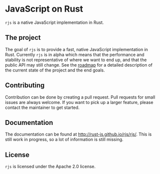# JavaScript on Rust

`rjs` is a native JavaScript implementation in Rust.

## The project

The goal of `rjs` is to provide a fast, native JavaScript implementation in Rust.
Currently `rjs` is in alpha which means that the performance and stability is
not representative of where we want to end up, and that the public API may still
change. See the [roadmap](https://github.com/rust-js/rjs/wiki/Roadmap) for a detailed
description of the current state of the project and the end goals.

## Contributing

Contribution can be done by creating a pull request. Pull requests for small issues
are always welcome. If you want to pick up a larger feature, please contact
the maintainer to get started.

## Documentation

The documentation can be found at http://rust-js.github.io/rjs/rjs/. This is still
work in progress, so a lot of information is still missing.

## License

`rjs` is licensed under the Apache 2.0 license.

